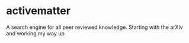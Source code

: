 # activematter
A search engine for all peer reviewed knowledge. Starting with the arXiv and working my way up
